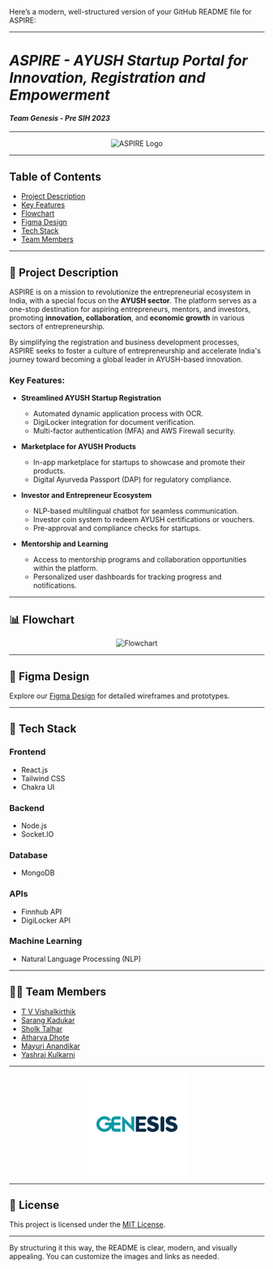Here’s a modern, well-structured version of your GitHub README file for ASPIRE:

---

# _**ASPIRE - AYUSH *S*tartup *P*ortal for *I*nnovation, *R*egistration and *E*mpowerment**_  
#### *Team Genesis - Pre SIH 2023*

---

<p align="center">
  <img src="./client/src/assets/logo2.png" alt="ASPIRE Logo" width="200" height="200" />
</p>

---

## Table of Contents
- [Project Description](#project-description)
- [Key Features](#key-features)
- [Flowchart](#flowchart)
- [Figma Design](#figma-design)
- [Tech Stack](#tech-stack)
- [Team Members](#team-members)

---

## 📝 Project Description

ASPIRE is on a mission to revolutionize the entrepreneurial ecosystem in India, with a special focus on the **AYUSH sector**. The platform serves as a one-stop destination for aspiring entrepreneurs, mentors, and investors, promoting **innovation, collaboration**, and **economic growth** in various sectors of entrepreneurship. 

By simplifying the registration and business development processes, ASPIRE seeks to foster a culture of entrepreneurship and accelerate India's journey toward becoming a global leader in AYUSH-based innovation.

### Key Features:
- **Streamlined AYUSH Startup Registration**
  - Automated dynamic application process with OCR.
  - DigiLocker integration for document verification.
  - Multi-factor authentication (MFA) and AWS Firewall security.

- **Marketplace for AYUSH Products**
  - In-app marketplace for startups to showcase and promote their products.
  - Digital Ayurveda Passport (DAP) for regulatory compliance.

- **Investor and Entrepreneur Ecosystem**
  - NLP-based multilingual chatbot for seamless communication.
  - Investor coin system to redeem AYUSH certifications or vouchers.
  - Pre-approval and compliance checks for startups.
  
- **Mentorship and Learning**
  - Access to mentorship programs and collaboration opportunities within the platform.
  - Personalized user dashboards for tracking progress and notifications.

---

## 📊 Flowchart

<p align="center">
  <img src="" alt="Flowchart" />
</p>

---

## 🎨 Figma Design

Explore our [Figma Design](https://www.figma.com/design/mKsvTmddyMeRvnxvjhVpB7/AYUSH?node-id=0-1&t=GGjsCOyYIXbAp50p-1) for detailed wireframes and prototypes.

---

## 🤖 Tech Stack

### **Frontend**
- React.js
- Tailwind CSS
- Chakra UI

### **Backend**
- Node.js
- Socket.IO

### **Database**
- MongoDB

### **APIs**
- Finnhub API
- DigiLocker API

### **Machine Learning**
- Natural Language Processing (NLP)

---

## 👩‍💻 Team Members

- [T V Vishalkirthik](https://github.com/username)
- [Sarang Kadukar](https://github.com/username)
- [Sholk Talhar](https://github.com/username)
- [Atharva Dhote](https://github.com/username)
- [Mayuri Anandikar](https://github.com/username)
- [Yashraj Kulkarni](https://github.com/username)

---

<p align="center">
  <img src="./client/public/Genesis.png" alt="Team Genesis Logo" width="200" height="200" />
</p>

---

## 📄 License
This project is licensed under the [MIT License](https://opensource.org/licenses/MIT).

---

By structuring it this way, the README is clear, modern, and visually appealing. You can customize the images and links as needed.